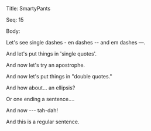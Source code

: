 Title:  SmartyPants

Seq:    15

Body:

Let's see single dashes - en dashes -- and em dashes —.

And let's put things in 'single quotes'.

And now let's try an apostrophe. 

And now let's put things in "double quotes."

And how about... an ellipsis?

Or one ending a sentence....

And now --- tah-dah!

And this is a regular sentence.
